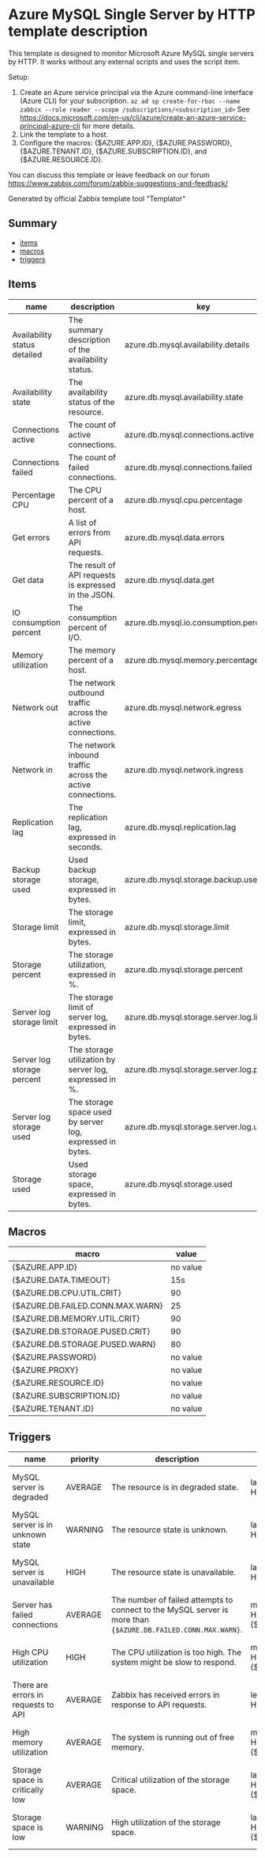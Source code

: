 # Azure MySQL Single Server by HTTP template description

This template is designed to monitor Microsoft Azure MySQL single servers by HTTP.
It works without any external scripts and uses the script item.

Setup:
  1. Create an Azure service principal via the Azure command-line interface (Azure CLI) for your subscription.
    `az ad sp create-for-rbac --name zabbix --role reader --scope /subscriptions/<subscription_id>`
    See https://docs.microsoft.com/en-us/cli/azure/create-an-azure-service-principal-azure-cli for more details.
  2. Link the template to a host.
  3. Configure the macros: {$AZURE.APP.ID}, {$AZURE.PASSWORD}, {$AZURE.TENANT.ID}, {$AZURE.SUBSCRIPTION.ID}, and {$AZURE.RESOURCE.ID}.

You can discuss this template or leave feedback on our forum https://www.zabbix.com/forum/zabbix-suggestions-and-feedback/

Generated by official Zabbix template tool "Templator"

## Summary
* [items](#items)
* [macros](#macros)
* [triggers](#triggers)

<a name="items" />

## Items
| name | description | key | type | delay |
| ------------- |------------- |------------- |------------- |------------- |
| Availability status detailed | The summary description of the availability status. | azure.db.mysql.availability.details | DEPENDENT | 0 |
| Availability state | The availability status of the resource. | azure.db.mysql.availability.state | DEPENDENT | 0 |
| Connections active | The count of active connections. | azure.db.mysql.connections.active | DEPENDENT | 0 |
| Connections failed | The count of failed connections. | azure.db.mysql.connections.failed | DEPENDENT | 0 |
| Percentage CPU | The CPU percent of a host. | azure.db.mysql.cpu.percentage | DEPENDENT | 0 |
| Get errors | A list of errors from API requests. | azure.db.mysql.data.errors | DEPENDENT | 0 |
| Get data | The result of API requests is expressed in the JSON. | azure.db.mysql.data.get | SCRIPT | no delay |
| IO consumption percent | The consumption percent of I/O. | azure.db.mysql.io.consumption.percent | DEPENDENT | 0 |
| Memory utilization | The memory percent of a host. | azure.db.mysql.memory.percentage | DEPENDENT | 0 |
| Network out | The network outbound traffic across the active connections. | azure.db.mysql.network.egress | DEPENDENT | 0 |
| Network in | The network inbound traffic across the active connections. | azure.db.mysql.network.ingress | DEPENDENT | 0 |
| Replication lag | The replication lag, expressed in seconds. | azure.db.mysql.replication.lag | DEPENDENT | 0 |
| Backup storage used | Used backup storage, expressed in bytes. | azure.db.mysql.storage.backup.used | DEPENDENT | 0 |
| Storage limit | The storage limit, expressed in bytes. | azure.db.mysql.storage.limit | DEPENDENT | 0 |
| Storage percent | The storage utilization, expressed in %. | azure.db.mysql.storage.percent | DEPENDENT | 0 |
| Server log storage limit | The storage limit of server log, expressed in bytes. | azure.db.mysql.storage.server.log.limit | DEPENDENT | 0 |
| Server log storage percent | The storage utilization by server log, expressed in %. | azure.db.mysql.storage.server.log.percent | DEPENDENT | 0 |
| Server log storage used | The storage space used by server log, expressed in bytes. | azure.db.mysql.storage.server.log.used | DEPENDENT | 0 |
| Storage used | Used storage space, expressed in bytes. | azure.db.mysql.storage.used | DEPENDENT | 0 |


<a name="macros" />

## Macros
| macro | value |
| ------------- |------------- |
| {$AZURE.APP.ID} | no value |
| {$AZURE.DATA.TIMEOUT} | 15s |
| {$AZURE.DB.CPU.UTIL.CRIT} | 90 |
| {$AZURE.DB.FAILED.CONN.MAX.WARN} | 25 |
| {$AZURE.DB.MEMORY.UTIL.CRIT} | 90 |
| {$AZURE.DB.STORAGE.PUSED.CRIT} | 90 |
| {$AZURE.DB.STORAGE.PUSED.WARN} | 80 |
| {$AZURE.PASSWORD} | no value |
| {$AZURE.PROXY} | no value |
| {$AZURE.RESOURCE.ID} | no value |
| {$AZURE.SUBSCRIPTION.ID} | no value |
| {$AZURE.TENANT.ID} | no value |


<a name="triggers" />

## Triggers
| name | priority | description | expression | tags | url |
| ------------- |------------- |------------- |------------- |------------- |------------- |
| MySQL server is degraded | AVERAGE | The resource is in degraded state. | last(/Azure MySQL Single Server by HTTP/azure.db.mysql.availability.state)=1 | [{"tag": "scope", "value": "availability"}] | no url |
| MySQL server is in unknown state | WARNING | The resource state is unknown. | last(/Azure MySQL Single Server by HTTP/azure.db.mysql.availability.state)=3 | [{"tag": "scope", "value": "availability"}] | no url |
| MySQL server is unavailable | HIGH | The resource state is unavailable. | last(/Azure MySQL Single Server by HTTP/azure.db.mysql.availability.state)=2 | [{"tag": "scope", "value": "availability"}] | no url |
| Server has failed connections | AVERAGE | The number of failed attempts to connect to the MySQL server is more than `{$AZURE.DB.FAILED.CONN.MAX.WARN}`. | min(/Azure MySQL Single Server by HTTP/azure.db.mysql.connections.failed,5m)>{$AZURE.DB.FAILED.CONN.MAX.WARN} | [{"tag": "scope", "value": "availability"}] | no url |
| High CPU utilization | HIGH | The CPU utilization is too high. The system might be slow to respond. | min(/Azure MySQL Single Server by HTTP/azure.db.mysql.cpu.percentage,5m)>{$AZURE.DB.CPU.UTIL.CRIT} | [{"tag": "scope", "value": "performance"}] | no url |
| There are errors in requests to API | AVERAGE | Zabbix has received errors in response to API requests. | length(last(/Azure MySQL Single Server by HTTP/azure.db.mysql.data.errors))>0 | [{"tag": "scope", "value": "availability"}] | no url |
| High memory utilization | AVERAGE | The system is running out of free memory. | min(/Azure MySQL Single Server by HTTP/azure.db.mysql.memory.percentage,5m)>{$AZURE.DB.MEMORY.UTIL.CRIT} | [{"tag": "scope", "value": "performance"}] | no url |
| Storage space is critically low | AVERAGE | Critical utilization of the storage space. | last(/Azure MySQL Single Server by HTTP/azure.db.mysql.storage.percent)>{$AZURE.DB.STORAGE.PUSED.CRIT} | [{"tag": "scope", "value": "capacity"}] | no url |
| Storage space is low | WARNING | High utilization of the storage space. | last(/Azure MySQL Single Server by HTTP/azure.db.mysql.storage.percent)>{$AZURE.DB.STORAGE.PUSED.WARN} | [{"tag": "scope", "value": "capacity"}] | no url |

